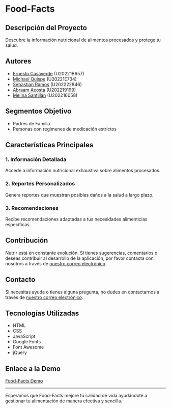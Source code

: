 # Food-Facts

## Descripción del Proyecto
Descubre la información nutricional de alimentos procesados y protege tu salud.

## Autores
- [Ernesto Casaverde](https://github.com/ErnestGreenhouse) (U20221B657)
- [Michael Quispe](https://github.com/MQRF123) (U20221E734)
- [Sebastian Ramos](https://github.com/DazzliBoy) (U202222846)
- [Abraam Acosta](https://github.com/abraam16) (U202219199)
- [Melina Santillan](https://github.com/melinaasantillan) (U202216058)

## Segmentos Objetivo
- Padres de Familia
- Personas con regimenes de medicación estrictos

## Características Principales

### 1. **Información Detallada**
Accede a información nutricional exhaustiva sobre alimentos procesados.

### 2. **Reportes Personalizados**
Genera reportes que muestran posibles daños a la salud a largo plazo.

### 3. **Recomendaciones**
Recibe recomendaciones adaptadas a tus necesidades alimenticias específicas.

## Contribución

Nutrir está en constante evolución. Si tienes sugerencias, comentarios o deseas contribuir al desarrollo de la aplicación, por favor contacta con nosotros a través de [nuestro correo electrónico](mailto:support@nutrir.com).

## Contacto

Si necesitas ayuda o tienes alguna pregunta, no dudes en contactarnos a través de [nuestro correo electrónico](mailto:support@foodFacts.com).

## Tecnologías Utilizadas
- HTML
- CSS
- JavaScript
- Google Fonts
- Font Awesome
- jQuery

## Enlace a la Demo
[Food-Facts Demo](https://food-facts.github.io/LandingPage/)

---

Esperamos que Food-Facts mejore tu calidad de vida ayudándote a gestionar tu alimentación de manera efectiva y sencilla.
